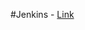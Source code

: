 #Jenkins - [Link](https://www.udemy.com/course/jenkins-cicd-25-jenkinsfile-3-projects-interview-prep/?couponCode=KARANGUPTA)
